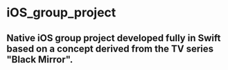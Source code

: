 # iOS_group_project

## Native iOS group project developed fully in Swift based on a concept derived from the TV series "Black Mirror".
